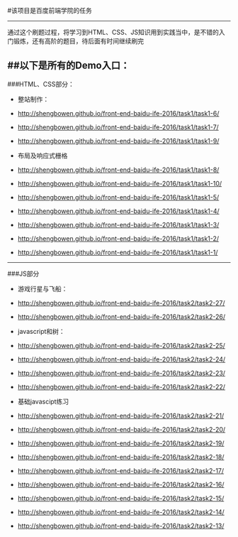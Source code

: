 #该项目是百度前端学院的任务

---
通过这个刷题过程，将学习到HTML、CSS、JS知识用到实践当中，是不错的入门锻炼，还有高阶的题目，待后面有时间继续刷完

##以下是所有的Demo入口：
---
###HTML、CSS部分：
* 整站制作：
 * http://shengbowen.github.io/front-end-baidu-ife-2016/task1/task1-6/
 * http://shengbowen.github.io/front-end-baidu-ife-2016/task1/task1-7/
 * http://shengbowen.github.io/front-end-baidu-ife-2016/task1/task1-9/

* 布局及响应式栅格
 * http://shengbowen.github.io/front-end-baidu-ife-2016/task1/task1-8/
 * http://shengbowen.github.io/front-end-baidu-ife-2016/task1/task1-10/
 * http://shengbowen.github.io/front-end-baidu-ife-2016/task1/task1-5/
 * http://shengbowen.github.io/front-end-baidu-ife-2016/task1/task1-4/
 * http://shengbowen.github.io/front-end-baidu-ife-2016/task1/task1-3/
 * http://shengbowen.github.io/front-end-baidu-ife-2016/task1/task1-2/
 * http://shengbowen.github.io/front-end-baidu-ife-2016/task1/task1-1/
---
###JS部分
* 游戏行星与飞船：
 * http://shengbowen.github.io/front-end-baidu-ife-2016/task2/task2-27/
 * http://shengbowen.github.io/front-end-baidu-ife-2016/task2/task2-26/

* javascript和树：
 * http://shengbowen.github.io/front-end-baidu-ife-2016/task2/task2-25/
 * http://shengbowen.github.io/front-end-baidu-ife-2016/task2/task2-24/
 * http://shengbowen.github.io/front-end-baidu-ife-2016/task2/task2-23/
 * http://shengbowen.github.io/front-end-baidu-ife-2016/task2/task2-22/

* 基础javascipt练习
 * http://shengbowen.github.io/front-end-baidu-ife-2016/task2/task2-21/
 * http://shengbowen.github.io/front-end-baidu-ife-2016/task2/task2-20/
 * http://shengbowen.github.io/front-end-baidu-ife-2016/task2/task2-19/
 * http://shengbowen.github.io/front-end-baidu-ife-2016/task2/task2-18/
 * http://shengbowen.github.io/front-end-baidu-ife-2016/task2/task2-17/
 * http://shengbowen.github.io/front-end-baidu-ife-2016/task2/task2-16/
 * http://shengbowen.github.io/front-end-baidu-ife-2016/task2/task2-15/
 * http://shengbowen.github.io/front-end-baidu-ife-2016/task2/task2-14/
 * http://shengbowen.github.io/front-end-baidu-ife-2016/task2/task2-13/


